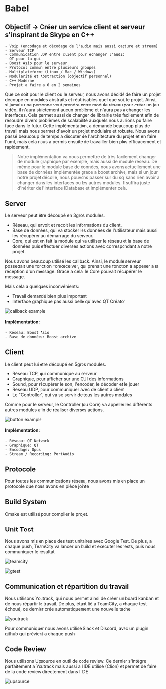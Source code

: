 ﻿# Babel

## Objectif -> Créer un service client et serveur s'inspirant de Skype en C++

```
- Voip (encodage et décodage de l'audio mais aussi capture et stream)
- Serveur TCP
- Communication UDP entre client pour échanger l'audio
- QT pour la gui
- Boost Asio pour le serveur
- Protocol commun entre plusieurs groupes
- Multiplateforme (Linux / Mac / Windows)
- Modularité et Abstraction (objectif personnel)
- C++ Moderne
- Projet a faire a 6 en 2 semaines
```

Que ce soit pour le client ou le serveur, nous avons décidé de faire un projet découpé en modules abstraits et réutilisables quel que soit le projet.
Ainsi, si jamais une personne veut prendre notre module réseau pour créer un jeu vidéo, il n'aura strictement aucun problème et n'aura pas a changer les interfaces. Cela permet aussi de changer de librairie très facilement afin de résoudre divers problèmes de scalabilité auxquels nous aurions pu faire face dans le futur.
Cette implémentation, a demandé beaucoup plus de travail mais nous permet d'avoir un projet modulaire et robuste.
Nous avons passé beaucoup de temps a discuter de l'architecture du projet et en faire l'uml, mais cela nous a permis ensuite de travailler bien plus efficacement et rapidement.


> Notre implémentation va nous permettre de très facilement changer de module graphique par exemple, mais aussi de module réseau.
De même pour le module base de données, nous avons actuellement une base de données implémentée grace a boost archive, mais si un jour notre projet décolle, nous pouvons passer sur du sql sans rien avoir a changer dans les interfaces ou les autres modules. Il suffira juste d'hériter de l'interface IDatabase et implémenter cela.

## Server

Le serveur peut être découpé en 3gros modules.

- Réseau, qui envoit et recoit les informations du client.
- Base de données, qui va stocker les données de l'utilisateur mais aussi les récupérer au démarrage du serveur.
- Core, qui est en fait la module qui va utiliser le réseau et la base de données puis effectuer diverses actions avec correspondant a notre projet.

Nous avons beaucoup utilisé les callback. Ainsi, le module serveur possédait une fonction "onReceive", qui prenait une fonction a appeller a la réception d'un message. Grace a cela, le Core pouvait récupérer le message.

Mais cela a quelques inconvénients:
- Travail demandé bien plus important
- Interface graphique pas aussi belle qu'avec QT Créator

![callback example](https://i.imgur.com/kvA3Ief.png)

#### Implémentation:
```
- Réseau: Boost Asio
- Base de données: Boost archive
```

## Client

Le client peut lui être découpé en 5gros modules.

- Réseau TCP, qui communique au serveur 
- Graphique, pour afficher sur une GUI des informations
- Sound, pour récupérer le son, l'encoder, le décoder et le jouer
- Reseau UDP, pour communiquer avec de client a client
- Le "Controller", qui va se servir de tous les autres modules

Comme pour le serveur, le Controller (ou Core) va appeller les différents autres modules afin de réaliser diverses actions.

![button example](https://i.imgur.com/pTJO2FG.png)

#### Implémentation:
```
- Réseau: QT Network
- Graphique: QT
- Encodage: Opus
- Stream / Recording: PortAudio 
```

## Protocole

Pour toutes les communications réseau, nous avons mis en place un protocole que nous avons en pièce jointe

## Build System

Cmake est utilisé pour compiler le projet.


## Unit Test

Nous avons mis en place des test unitaires avec Google Test. De plus, a chaque push, TeamCity va lancer un build et executer les tests, puis nous communiquer le résultat

![teamcity](https://i.imgur.com/9nLEJCx.png)

![gtest](https://i.imgur.com/2ixdXof.png)

## Communication et répartition du travail

Nous utilisons Youtrack, qui nous permet ainsi de créer un board kanban et de nous répartir le travail.
De plus, étant lié a TeamCity, a chaque test échoué, ce dernier crée automatiquement une nouvelle tache

![youtrack](https://i.imgur.com/zlBaHuw.png)

Pour communiquer nous avons utilisé Slack et Discord, avec un plugin github qui prévient a chaque push

## Code Review

Nous utilisons Upsource en outil de code review. Ce dernier s'intègre parfaitement a Youtrack mais aussi a l'IDE utilisé (Clion) et permet de faire de la code review directement dans l'IDE

![upsource](https://i.imgur.com/u0PNSGr.png)
